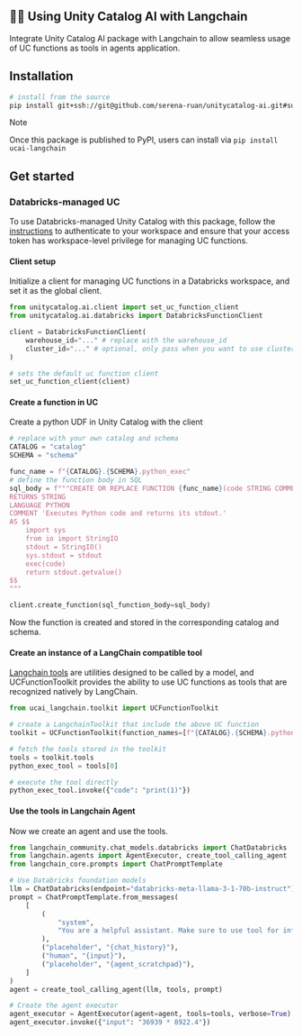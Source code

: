 ## 🦜🔗 Using Unity Catalog AI with Langchain

Integrate Unity Catalog AI package with Langchain to allow seamless usage of UC functions as tools in agents application.

## Installation

```sh
# install from the source
pip install git+ssh://git@github.com/serena-ruan/unitycatalog-ai.git#subdirectory=integrations/langchain
```

> [!NOTE]
> Once this package is published to PyPI, users can install via `pip install ucai-langchain`

## Get started

### Databricks-managed UC

To use Databricks-managed Unity Catalog with this package, follow the [instructions](https://docs.databricks.com/en/dev-tools/cli/authentication.html#authentication-for-the-databricks-cli) to authenticate to your workspace and ensure that your access token has workspace-level privilege for managing UC functions.

#### Client setup
Initialize a client for managing UC functions in a Databricks workspace, and set it as the global client.

```python
from unitycatalog.ai.client import set_uc_function_client
from unitycatalog.ai.databricks import DatabricksFunctionClient

client = DatabricksFunctionClient(
    warehouse_id="..." # replace with the warehouse_id
    cluster_id="..." # optional, only pass when you want to use cluster for function creation
)

# sets the default uc function client
set_uc_function_client(client)
```

#### Create a function in UC
Create a python UDF in Unity Catalog with the client

```python
# replace with your own catalog and schema
CATALOG = "catalog"
SCHEMA = "schema"

func_name = f"{CATALOG}.{SCHEMA}.python_exec"
# define the function body in SQL
sql_body = f"""CREATE OR REPLACE FUNCTION {func_name}(code STRING COMMENT 'Python code to execute. Remember to print the final result to stdout.')
RETURNS STRING
LANGUAGE PYTHON
COMMENT 'Executes Python code and returns its stdout.'
AS $$
    import sys
    from io import StringIO
    stdout = StringIO()
    sys.stdout = stdout
    exec(code)
    return stdout.getvalue()
$$
"""

client.create_function(sql_function_body=sql_body)
```

Now the function is created and stored in the corresponding catalog and schema.

#### Create an instance of a LangChain compatible tool
[Langchain tools](https://python.langchain.com/v0.2/docs/concepts/#tools) are utilities designed to be called by a model, and UCFunctionToolkit provides the ability to use UC functions as tools that are recognized natively by LangChain.

```python
from ucai_langchain.toolkit import UCFunctionToolkit

# create a LangchainToolkit that include the above UC function
toolkit = UCFunctionToolkit(function_names=[f"{CATALOG}.{SCHEMA}.python_exec"])

# fetch the tools stored in the toolkit
tools = toolkit.tools
python_exec_tool = tools[0]

# execute the tool directly
python_exec_tool.invoke({"code": "print(1)"})
```

#### Use the tools in Langchain Agent
Now we create an agent and use the tools.

```python
from langchain_community.chat_models.databricks import ChatDatabricks
from langchain.agents import AgentExecutor, create_tool_calling_agent
from langchain_core.prompts import ChatPromptTemplate

# Use Databricks foundation models
llm = ChatDatabricks(endpoint="databricks-meta-llama-3-1-70b-instruct")
prompt = ChatPromptTemplate.from_messages(
    [
        (
            "system",
            "You are a helpful assistant. Make sure to use tool for information.",
        ),
        ("placeholder", "{chat_history}"),
        ("human", "{input}"),
        ("placeholder", "{agent_scratchpad}"),
    ]
)
agent = create_tool_calling_agent(llm, tools, prompt)

# Create the agent executor
agent_executor = AgentExecutor(agent=agent, tools=tools, verbose=True)
agent_executor.invoke({"input": "36939 * 8922.4"})
```
